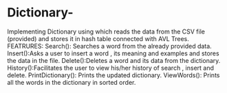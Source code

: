# Dictionary-
Implementing Dictionary using which reads the data from the CSV file (provided) and stores it in hash table connected with AVL Trees.
FEATRURES:
Search(): Searches a word from the already provided data.
Insert():Asks a user to insert a word , its meaning and examples and stores the data in the file.
Delete():Deletes a word and its data from the dictionary.
History():Facilitates the user to view his/her history of search , insert and delete.
PrintDictionary(): Prints the updated dictionary.
ViewWords(): Prints all the words in the dictionary in sorted order.
